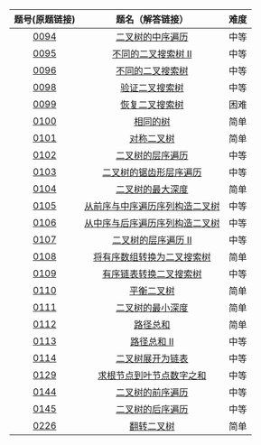 题号(原题链接) | 题名（解答链接） | 难度
:-: | :-: | :-:
[0094](https://leetcode-cn.com/problems/binary-tree-inorder-traversal/description/) | [二叉树的中序遍历](https://github.com/cocowh/algorithm/blob/master/medium/94.二叉树的中序遍历.go) | 中等
[0095](https://leetcode-cn.com/problems/unique-binary-search-trees-ii/description/) | [不同的二叉搜索树 II](https://github.com/cocowh/algorithm/blob/master/medium/95.不同的二叉搜索树-ii.go) | 中等
[0096](https://leetcode-cn.com/problems/unique-binary-search-trees/description/) | [不同的二叉搜索树](https://github.com/cocowh/algorithm/blob/master/medium/96.不同的二叉搜索树.go) | 中等
[0098](https://leetcode-cn.com/problems/validate-binary-search-tree/description/) | [验证二叉搜索树](https://github.com/cocowh/algorithm/blob/master/medium/98.验证二叉搜索树.go) | 中等
[0099](https://leetcode-cn.com/problems/recover-binary-search-tree/description/) | [恢复二叉搜索树](https://github.com/cocowh/algorithm/blob/master/hard/99.恢复二叉搜索树.go) | 困难
[0100](https://leetcode-cn.com/problems/same-tree/description/) | [相同的树](https://github.com/cocowh/algorithm/blob/master/easy/100.相同的树.go) | 简单
[0101](https://leetcode-cn.com/problems/symmetric-tree/description/) | [对称二叉树](https://github.com/cocowh/algorithm/blob/master/easy/101.对称二叉树.go) | 简单
[0102](https://leetcode-cn.com/problems/binary-tree-level-order-traversal/description/) | [二叉树的层序遍历](https://github.com/cocowh/algorithm/blob/master/medium/102.二叉树的层序遍历.go) | 中等
[0103](https://leetcode-cn.com/problems/binary-tree-zigzag-level-order-traversal/description/) | [二叉树的锯齿形层序遍历](https://github.com/cocowh/algorithm/blob/master/medium/103.二叉树的锯齿形层序遍历.go) | 中等
[0104](https://leetcode-cn.com/problems/maximum-depth-of-binary-tree/description/) | [二叉树的最大深度](https://github.com/cocowh/algorithm/blob/master/easy/104.二叉树的最大深度.go) | 简单
[0105](https://leetcode-cn.com/problems/construct-binary-tree-from-preorder-and-inorder-traversal/description/) | [从前序与中序遍历序列构造二叉树](https://github.com/cocowh/algorithm/blob/master/medium/105.从前序与中序遍历序列构造二叉树.go) | 中等
[0106](https://leetcode-cn.com/problems/construct-binary-tree-from-inorder-and-postorder-traversal/description/) | [从中序与后序遍历序列构造二叉树](https://github.com/cocowh/algorithm/blob/master/medium/106.从中序与后序遍历序列构造二叉树.go) | 中等
[0107](https://leetcode-cn.com/problems/binary-tree-level-order-traversal-ii/description/) | [二叉树的层序遍历 II](https://github.com/cocowh/algorithm/blob/master/medium/107.二叉树的层序遍历-ii.go) | 中等
[0108](https://leetcode-cn.com/problems/convert-sorted-array-to-binary-search-tree/description/) | [将有序数组转换为二叉搜索树](https://github.com/cocowh/algorithm/blob/master/easy/108.将有序数组转换为二叉搜索树.go) | 简单
[0109](https://leetcode-cn.com/problems/convert-sorted-list-to-binary-search-tree/description/) | [有序链表转换二叉搜索树](https://github.com/cocowh/algorithm/blob/master/medium/109.有序链表转换二叉搜索树.go) | 中等
[0110](https://leetcode-cn.com/problems/balanced-binary-tree/description/) | [平衡二叉树](https://github.com/cocowh/algorithm/blob/master/easy/110.平衡二叉树.go) | 简单
[0111](https://leetcode-cn.com/problems/minimum-depth-of-binary-tree/description/) | [二叉树的最小深度](https://github.com/cocowh/algorithm/blob/master/easy/111.二叉树的最小深度.go) | 简单
[0112](https://leetcode-cn.com/problems/path-sum/description/) | [路径总和](https://github.com/cocowh/algorithm/blob/master/easy/112.路径总和.go) | 简单
[0113](https://leetcode-cn.com/problems/path-sum-ii/description/) | [路径总和 II](https://github.com/cocowh/algorithm/blob/master/medium/113.路径总和-ii.go) | 中等
[0114](https://leetcode-cn.com/problems/flatten-binary-tree-to-linked-list/description/) | [二叉树展开为链表](https://github.com/cocowh/algorithm/blob/master/medium/114.二叉树展开为链表.go) | 中等
[0129](https://leetcode-cn.com/problems/sum-root-to-leaf-numbers/description/) | [求根节点到叶节点数字之和](https://github.com/cocowh/algorithm/blob/master/medium/129.求根节点到叶节点数字之和.go) | 中等
[0144](https://leetcode-cn.com/problems/binary-tree-preorder-traversal/description/) | [二叉树的前序遍历](https://github.com/cocowh/algorithm/blob/master/medium/114.二叉树的前序遍历.go) | 中等
[0145](https://leetcode-cn.com/problems/binary-tree-postorder-traversal/description/) | [二叉树的后序遍历](https://github.com/cocowh/algorithm/blob/master/medium/115.二叉树的后序遍历.go) | 中等
[0226](https://leetcode-cn.com/problems/invert-binary-tree/description/) | [翻转二叉树](https://github.com/cocowh/algorithm/blob/master/easy/226.翻转二叉树.go) | 简单